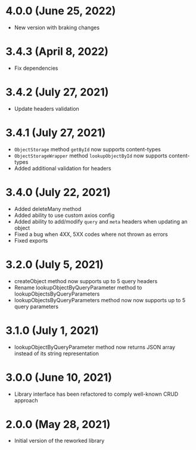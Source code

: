 # 4.0.0 (June 25, 2022)
* New version with braking changes 

# 3.4.3 (April 8, 2022)
* Fix dependencies

# 3.4.2 (July 27, 2021)
* Update headers validation

# 3.4.1 (July 27, 2021)
* `ObjectStorage` method `getById` now supports content-types
* `ObjectStorageWrapper` method `lookupObjectById` now supports content-types
* Added additional validation for headers

# 3.4.0 (July 22, 2021)
* Added deleteMany method
* Added ability to use custom axios config
* Added ability to add/modify `query` and `meta` headers when updating an object
* Fixed a bug when 4XX, 5XX codes where not thrown as errors
* Fixed exports

# 3.2.0 (July 5, 2021)
* createObject method now supports up to 5 query headers
* Rename lookupObjectByQueryParameter method to lookupObjectsByQueryParameters
* lookupObjectsByQueryParameters method now now supports up to 5 query parameters

# 3.1.0 (July 1, 2021)
* lookupObjectByQueryParameter method now returns JSON array instead of its string representation

# 3.0.0 (June 10, 2021)
* Library interface has been refactored to comply well-known CRUD approach

# 2.0.0 (May 28, 2021)
* Initial version of the reworked library
